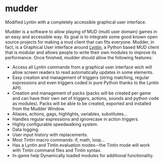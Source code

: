 # mudder

Modified Lyntin with a completely accessible graphical user interface.

Mudder is a software to allow playing of MUD (multi user domain) games in an easy and accessible way. Its goal is to integrate some good known open source projects for making a mud client that can fits everyone. Mudder, in fact, is a Graphical User interface around [Lyntin,](https://pypi.python.org/pypi/Lyntin/4.2) a Python based MUD client that is modular and allows people to write their own modules to improve its performance. Once finished, mudder should allow the following features:

* Access all Lyntin commands from a graphical user interface wich will allow screen readers to read automatically updates in some elements.
* Easy creation and management of triggers (string matching, regular expressions and even triggers coded in pure Python thanks to the Lyntin API).
* Creation and management of packs (packs will be created per game and can have their own set of triggers, actions, sounds and python code as modules). Packs will be able to be created, exported and installed from the Mudder Window.
* Aliases, actions, gags, highlights, variables, substitutes...
* Handles regular expressions and ignorecase in action triggers.
* Highly configurable speedwalking system.
* Data logging.
* User input history with replacements.
* Most Tintin macro commands: if, math, loop...
* Has a Lyntin and Tintin evaluation modes--the Tintin mode will work with Tintin command files and Tintin syntax.
* In-game help 
Dynamically loaded modules for additional functionality.